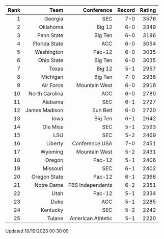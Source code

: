 | Rank  | Team                 | Conference           | Record   | Rating |
| ---:  | ---:                 | ---:                 | ---:     | ---:   |
| 1     | Georgia              | SEC                  | 7-0      | 3576   |
| 2     | Oklahoma             | Big 12               | 6-0      | 3349   |
| 3     | Penn State           | Big Ten              | 6-0      | 3186   |
| 4     | Florida State        | ACC                  | 6-0      | 3054   |
| 5     | Washington           | Pac-12               | 6-0      | 3035   |
| 6     | Ohio State           | Big Ten              | 6-0      | 3035   |
| 7     | Texas                | Big 12               | 5-1      | 2957   |
| 8     | Michigan             | Big Ten              | 7-0      | 2938   |
| 9     | Air Force            | Mountain West        | 6-0      | 2916   |
| 10    | North Carolina       | ACC                  | 6-0      | 2780   |
| 11    | Alabama              | SEC                  | 6-1      | 2727   |
| 12    | James Madison        | Sun Belt             | 6-0      | 2720   |
| 13    | Iowa                 | Big Ten              | 6-1      | 2642   |
| 14    | Ole Miss             | SEC                  | 5-1      | 2593   |
| 15    | LSU                  | SEC                  | 5-2      | 2469   |
| 16    | Liberty              | Conference USA       | 7-0      | 2451   |
| 17    | Wyoming              | Mountain West        | 5-2      | 2431   |
| 18    | Oregon               | Pac-12               | 5-1      | 2406   |
| 19    | Missouri             | SEC                  | 6-1      | 2402   |
| 20    | Oregon State         | Pac-12               | 6-1      | 2366   |
| 21    | Notre Dame           | FBS Independents     | 6-2      | 2351   |
| 22    | Utah                 | Pac-12               | 5-1      | 2334   |
| 23    | Duke                 | ACC                  | 5-1      | 2285   |
| 24    | Kentucky             | SEC                  | 5-2      | 2242   |
| 25    | Tulane               | American Athletic    | 5-1      | 2220   |

Updated 10/19/2023 00:30:09
